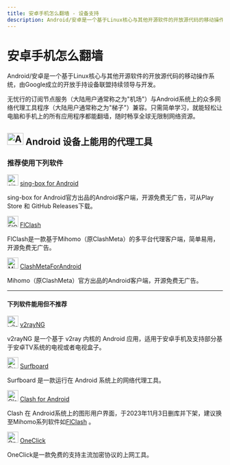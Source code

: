 ```yaml
---
title: 安卓手机怎么翻墙 - 设备支持
description: Android/安卓是一个基于Linux核心与其他开源软件的开放源代码的移动操作系统，由Google成立的开放手持设备联盟持续领导与开发。
---
```


# 安卓手机怎么翻墙

Android/安卓是一个基于Linux核心与其他开源软件的开放源代码的移动操作系统，由Google成立的开放手持设备联盟持续领导与开发。

无忧行的订阅节点服务（大陆用户通常称之为"机场"）与Android系统上的众多网络代理工具程序（大陆用户通常称之为"梯子"）兼容。只需简单学习，就能轻松让电脑和手机上的所有应用程序都能翻墙，随时畅享全球无限制网络资源。

## <img src="/images/android_spaces_2FtaiByLw8cj0IZKJTlaiM_2Fuploads_2F7Hh3XGbbAH0jtCKDKIF6_2Fandroid_1.svg" width="38" height="28" alt="Android图标"> **Android 设备上能用的代理工具**

### 推荐使用下列软件

<img src="/images/android_spaces_2FtaiByLw8cj0IZKJTlaiM_2Fuploads_2FX6LBfzRlMdWyQVvPC9eg_2Fimage_2.png" width="26" height="26" alt="sing-box图标"> [sing-box for Android](/tool/sing-boxforandroid)

sing-box for Android官方出品的Android客户端，开源免费无广告，可从Play Store 和 GitHub Releases下载。

<img src="/images/android_spaces_2FtaiByLw8cj0IZKJTlaiM_2Fuploads_2Fu2sHeQjHJurcgVhJB1zO_2Ficon_3.png" width="26" height="26" alt="FlClash图标"> [FlClash](/tool/flclash)

FlClash是一款基于Mihomo（原ClashMeta）的多平台代理客户端，简单易用，开源免费无广告。

<img src="/images/android_spaces_2FtaiByLw8cj0IZKJTlaiM_2Fuploads_2FfJY0Si3bowLOO8nIXwPG_2Fmihomo_4.png" width="26" height="26" alt="Mihomo图标"> [ClashMetaForAndroid](https://github.com/MetaCubeX/ClashMetaForAndroid/releases)

Mihomo（原ClashMeta）官方出品的Android客户端，开源免费无广告。

---

#### 下列软件能用但不推荐

<img src="/images/android_spaces_2FtaiByLw8cj0IZKJTlaiM_2Fuploads_2FtXufQKQ8l3yWMHiAonjn_2Fimage_5.png" width="26" height="26" alt="v2rayNG图标"> [v2rayNG](/tool/v2rayng)

v2rayNG 是一个基于 v2ray 内核的 Android 应用，适用于安卓手机及支持部分基于安卓TV系统的电视或者电视盒子。

<img src="/images/android_surfboard_6.png" width="26" height="26" alt="Surfboard图标"> [Surfboard](/tool/surfboard)

Surfboard 是一款运行在 Android 系统上的网络代理工具。

<img src="/images/android_clash_7.png" width="26" height="26" alt="Clash图标"> [Clash for Android](/tool/clash-for-android)

Clash 在 Android系统上的图形用户界面，于2023年11月3日删库并下架，建议换至Mihomo系列软件如[FlClash](/tool/flclash) 。

<img src="/images/android_oneclick_8.png" width="26" height="26" alt="OneClick图标"> [OneClick](/tool/oneclick)

OneClick是一款免费的支持主流加密协议的上网工具。
